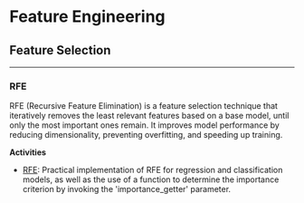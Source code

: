 # Feature Engineering

## Feature Selection
---

### RFE

RFE (Recursive Feature Elimination) is a feature selection technique that iteratively removes the least relevant features based on a base model, until only the most important ones remain. It improves model performance by reducing dimensionality, preventing overfitting, and speeding up training.

**Activities**
- [RFE](https://github.com/Kaiziferr/feature_engineering/blob/main/feature_selection/02_RFE.ipynb): Practical implementation of RFE for regression and classification models, as well as the use of a function to determine the importance criterion by invoking the 'importance_getter' parameter.
